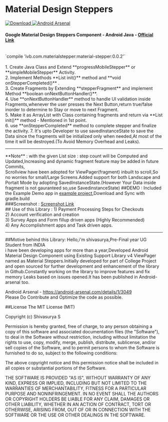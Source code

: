 # Material Design Steppers 
[ ![Download](https://api.bintray.com/packages/shivasurya/materialsteppers/materialstepper/images/download.svg) ](https://bintray.com/shivasurya/materialsteppers/materialstepper/_latestVersion) [![Android Arsenal](https://img.shields.io/badge/Android%20Arsenal-Material%20Design%20Steppers-brightgreen.svg?style=flat)](http://android-arsenal.com/details/1/3049)
#### Google Material Design Steppers Component  - Android Java - <a href="https://www.google.co.in/design/spec/components/steppers.html">Official Link</a>
<br>
`compile 'ivb.com.materialstepper:material-stepper:0.0.2'`
<br />
<br />
1. Create Java Class and Extend **progressMobileStepper** or **simpleMobileStepper** Activity.<br/>
2. Implement Methods **List<Class> init()** method and **void onStepperCompleted()** .<br />
3. Create Fragments by Extending **stepperFragment** and implement Method **boolean onNextButtonHandler()**.<br/>
4. Use **onNextButtonHandler** method to handle UI validation inside Fragments,whenever the user presses the Next Button,return true/false inorder to determine to Stay or move to next Fragment.<br/>
5. Make it as ArrayList with Class containing fragments and return via **List<Class> init()** method - Mentioned in 1st point.<br/>
6. use **onStepperCompleted** method to complete stepper and finalize the activity.
7. It's upto Developer to use savedInstanceState to save the Data since the fragments will be initialized only when needed,At most of the time it will be destroyed.(To Avoid Memory Overhead and Leaks).

<hr>
**Note** : with the given List size : step count will be Computed and Updated,Increasing and dynamic fragment feature may be added in future Commits,<br>
Scrollview have been adopted for ViewPager(fragment) inbuilt to scroll,So no worries for small/Large Screens.Added support for both Landscape and Portait Mode by adopting SavedInstanceState.(However Your Data inside fragment is not gauranteed so,use SavedinstanceState)
##DEMO : 
Included the Example Demo app in <a href="https://github.com/shivasurya/materialsteppers/tree/master/example">example project</a>,Download and Sync with gradle.build <br>
###Screenshot :
<a href = "https://goo.gl/photos/mXdHHMbS8tY9akQ6A" > Screenshot Link </a><br />
## Use of this Library :
1) Payment Processing Steps for Checkouts <br />
2) Account verification and creation <br />
3) Survey Apps and Form fillup driven apps (Highly Recommended) <br />
4) Any Accomplishment apps and Task driven apps. <br >
<hr>

##Motive behind this Library:
Hello,i'm shivasurya,Pre-Final year UG Student from INDIA<br />
i have been developing apps for more than a year,Developed Android Material Design Component using Existing Support Library v4 ViewPager named as Material Steppers.Initially developed for part of College Project and open sourced for further development and enhancement of the library in Github.Constantly working on the library to improve features and fix memory Leaks based on issues opened.It has been published in Android-arsenal too.

Android Arsenal - https://android-arsenal.com/details/1/3049
<br />
Please Do Contribute and Optimize the code as possible.

##License 
The MIT License (MIT)

Copyright (c) Shivasurya S

Permission is hereby granted, free of charge, to any person obtaining a copy
of this software and associated documentation files (the "Software"), to deal
in the Software without restriction, including without limitation the rights
to use, copy, modify, merge, publish, distribute, sublicense, and/or sell
copies of the Software, and to permit persons to whom the Software is
furnished to do so, subject to the following conditions:

The above copyright notice and this permission notice shall be included in all
copies or substantial portions of the Software.

THE SOFTWARE IS PROVIDED "AS IS", WITHOUT WARRANTY OF ANY KIND, EXPRESS OR
IMPLIED, INCLUDING BUT NOT LIMITED TO THE WARRANTIES OF MERCHANTABILITY,
FITNESS FOR A PARTICULAR PURPOSE AND NONINFRINGEMENT. IN NO EVENT SHALL THE
AUTHORS OR COPYRIGHT HOLDERS BE LIABLE FOR ANY CLAIM, DAMAGES OR OTHER
LIABILITY, WHETHER IN AN ACTION OF CONTRACT, TORT OR OTHERWISE, ARISING FROM,
OUT OF OR IN CONNECTION WITH THE SOFTWARE OR THE USE OR OTHER DEALINGS IN THE
SOFTWARE.
